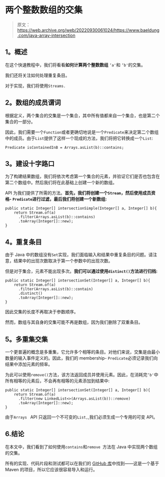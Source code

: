 # 两个整数数组的交集

> 原文：<https://web.archive.org/web/20220930061024/https://www.baeldung.com/java-array-intersection>

## 1。概述

在这个快速教程中，我们将看看**如何计算两个整数数组** `‘a'`和 `‘b'`的交集。

我们还将关注如何处理重复条目。

对于实现，我们将使用`Streams.`

## 2。数组的成员谓词

根据定义，两个集合的交集是一个集合，其中所有值都来自一个集合，也是第二个集合的一部分。

因此，我们需要一个`Function`或者更确切地说是一个`Predicate`来决定第二个数组中的成员。由于`List`提供了这样一个现成的方法，我们将把它转换成一个`List`:

```
Predicate isContainedInB = Arrays.asList(b)::contains; 
```

## 3。建设十字路口

为了构建结果数组，我们将依次考虑第一个集合的元素，并验证它们是否也包含在第二个数组中。然后我们将在此基础上创建一个新的数组。

API 为我们提供了所需的方法。**首先，我们将创建一个`Stream`，然后使用成员资格- `Predicate`进行过滤，最后我们将创建一个新数组:**

```
public static Integer[] intersectionSimple(Integer[] a, Integer[] b){
    return Stream.of(a)
      .filter(Arrays.asList(b)::contains)
      .toArray(Integer[]::new);
}
```

## 4。重复条目

由于 Java 中的数组没有`Set`实现，我们面临输入和结果中重复条目的问题。请注意，结果中的出现次数取决于第一个参数中的出现次数。

但是对于集合，元素不能出现多次。**我们可以通过使用`distinct()`方法进行归档:**

```
public static Integer[] intersectionSet(Integer[] a, Integer[] b){
    return Stream.of(a)
      .filter(Arrays.asList(b)::contain)
      .distinct()
      .toArray(Integer[]::new);
}
```

因此交集的长度不再取决于参数顺序。

然而，数组与其自身的交集可能不再是数组，因为我们删除了双重条目。

## 5。多重集交集

一个更普遍的概念是多重集，它允许多个相等的条目。对他们来说，交集是由最小数量的输入事件定义的。因此，我们的 membership- `Predicate`必须记录我们向结果中添加元素的频率。

为此可以使用`remove()`方法，该方法返回成员并使用元素。因此，在消耗完`‘b'`中所有相等的元素后，不会再有相等的元素添加到结果中:

```
public static Integer[] intersectionSet(Integer[] a, Integer[] b){
    return Stream.of(a)
      .filter(new LinkedList<>(Arrays.asList(b))::remove)
      .toArray(Integer[]::new);
} 
```

由于`Arrays ` API 只返回一个不可变的`List,`,我们必须生成一个专用的可变 API。

## 6.结论

在本文中，我们看到了如何使用`contains`和`remove `方法在 Java 中实现两个数组的交集。

所有的实现、代码片段和测试都可以在我们的 [GitHub 库](https://web.archive.org/web/20221208143830/https://github.com/eugenp/tutorials/tree/master/core-java-modules/core-java-arrays-operations-advanced)中找到——这是一个基于 Maven 的项目，所以它应该很容易导入和运行。